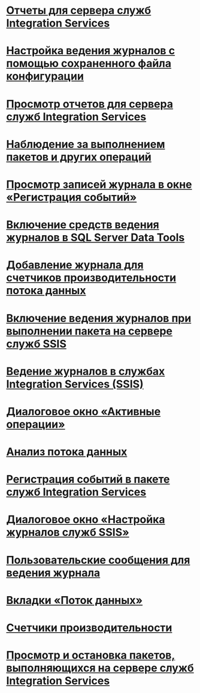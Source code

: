 # [Отчеты для сервера служб Integration Services](reports-for-the-integration-services-server.md)
# [Настройка ведения журналов с помощью сохраненного файла конфигурации](configure-logging-by-using-a-saved-configuration-file.md)
# [Просмотр отчетов для сервера служб Integration Services](view-reports-for-the-integration-services-server.md)
# [Наблюдение за выполнением пакетов и других операций](monitor-running-packages-and-other-operations.md)
# [Просмотр записей журнала в окне «Регистрация событий»](view-log-entries-in-the-log-events-window.md)
# [Включение средств ведения журналов в SQL Server Data Tools](enable-package-logging-in-sql-server-data-tools.md)
# [Добавление журнала для счетчиков производительности потока данных](add-a-log-for-data-flow-performance-counters.md)
# [Включение ведения журналов при выполнении пакета на сервере служб SSIS](enable-logging-for-package-execution-on-the-ssis-server.md)
# [Ведение журналов в службах Integration Services (SSIS)](integration-services-ssis-logging.md)
# [Диалоговое окно «Активные операции»](active-operations-dialog-box.md)
# [Анализ потока данных](analysis-of-data-flow.md)
# [Регистрация событий в пакете служб Integration Services](events-logged-by-an-integration-services-package.md)
# [Диалоговое окно «Настройка журналов служб SSIS»](configure-ssis-logs-dialog-box.md)
# [Пользовательские сообщения для ведения журнала](custom-messages-for-logging.md)
# [Вкладки «Поток данных»](data-flow-taps.md)
# [Счетчики производительности](performance-counters.md)
# [Просмотр и остановка пакетов, выполняющихся на сервере служб Integration Services](viewing-and-stopping-packages-running-on-the-integration-services-server.md)
